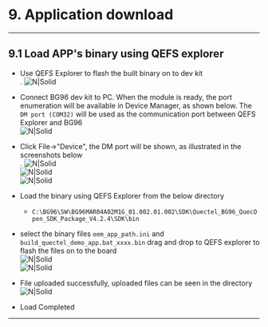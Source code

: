 # 9. Application download

------------

## 9.1 Load APP's binary using QEFS explorer

 - Use QEFS Explorer to flash the built binary on to dev kit<br>.
 ![N|Solid](../pics/BG96/bg96-qefs1.jpg)
  - Connect BG96 dev kit to PC. When the module is ready, the port enumeration will be available in Device Manager, as shown below. The `DM port (COM32)` will be used as the communication port between QEFS Explorer and BG96<br>
  ![N|Solid](../pics/BG96/bg96-qefs2.jpg)
  - Click File->"Device", the DM port will be shown, as illustrated in the screenshots below<br>.
  ![N|Solid](../pics/BG96/bg96-qefs3.jpg)<br>
  ![N|Solid](../pics/BG96/bg96-qefs4.jpg)<br>
  ![N|Solid](../pics/BG96/bg96-qefs5.jpg)<br>
  - Load the binary using QEFS Explorer from the below directory
     - `C:\BG96\SW\BG96MAR04A02M1G_01.002.01.002\SDK\Quectel_BG96_QuecOpen_SDK_Package_V4.2.4\SDK\bin`
  - select the binary files
   `oem_app_path.ini` and `build_quectel_demo_app.bat_xxxx.bin` drag and drop to QEFS explorer to flash the files on to the board<br>
       ![N|Solid](../pics/BG96/bg96-qefs6.jpg)<br>
     ![N|Solid](../pics/BG96/bg96-qefs7.jpg)<br>
   - File uploaded successfully, uploaded files can be seen in the directory<br>
![N|Solid](../pics/BG96/bg96-qefs8.jpg) 

  - Load Completed

 
------------


